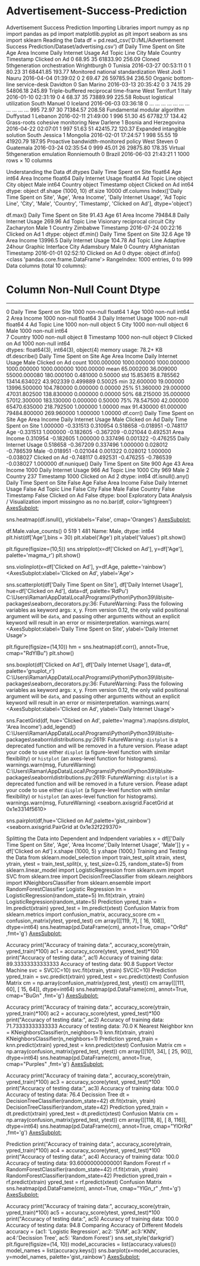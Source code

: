 # Advertisement-Success-Prediction

Advertisement Success Prediction
Importing Libraries
import numpy as np
import pandas as pd
import matplotlib.pyplot as plt
import seaborn as sns
import sklearn
Reading the Data
df = pd.read_csv('D:/ML/Advertisement Success Prediction/Dataset/advertising.csv')
df
Daily Time Spent on Site	Age	Area Income	Daily Internet Usage	Ad Topic Line	City	Male	Country	Timestamp	Clicked on Ad
0	68.95	35	61833.90	256.09	Cloned 5thgeneration orchestration	Wrightburgh	0	Tunisia	2016-03-27 00:53:11	0
1	80.23	31	68441.85	193.77	Monitored national standardization	West Jodi	1	Nauru	2016-04-04 01:39:02	0
2	69.47	26	59785.94	236.50	Organic bottom-line service-desk	Davidton	0	San Marino	2016-03-13 20:35:42	0
3	74.15	29	54806.18	245.89	Triple-buffered reciprocal time-frame	West Terrifurt	1	Italy	2016-01-10 02:31:19	0
4	68.37	35	73889.99	225.58	Robust logistical utilization	South Manuel	0	Iceland	2016-06-03 03:36:18	0
...	...	...	...	...	...	...	...	...	...	...
995	72.97	30	71384.57	208.58	Fundamental modular algorithm	Duffystad	1	Lebanon	2016-02-11 21:49:00	1
996	51.30	45	67782.17	134.42	Grass-roots cohesive monitoring	New Darlene	1	Bosnia and Herzegovina	2016-04-22 02:07:01	1
997	51.63	51	42415.72	120.37	Expanded intangible solution	South Jessica	1	Mongolia	2016-02-01 17:24:57	1
998	55.55	19	41920.79	187.95	Proactive bandwidth-monitored policy	West Steven	0	Guatemala	2016-03-24 02:35:54	0
999	45.01	26	29875.80	178.35	Virtual 5thgeneration emulation	Ronniemouth	0	Brazil	2016-06-03 21:43:21	1
1000 rows × 10 columns

Understanding the Data
df.dtypes
Daily Time Spent on Site    float64
Age                           int64
Area Income                 float64
Daily Internet Usage        float64
Ad Topic Line                object
City                         object
Male                          int64
Country                      object
Timestamp                    object
Clicked on Ad                 int64
dtype: object
df.shape
(1000, 10)
df.size
10000
df.columns
Index(['Daily Time Spent on Site', 'Age', 'Area Income',
       'Daily Internet Usage', 'Ad Topic Line', 'City', 'Male', 'Country',
       'Timestamp', 'Clicked on Ad'],
      dtype='object')
 
df.max()
Daily Time Spent on Site                           91.43
Age                                                   61
Area Income                                      79484.8
Daily Internet Usage                              269.96
Ad Topic Line               Visionary reciprocal circuit
City                                          Zacharyton
Male                                                   1
Country                                         Zimbabwe
Timestamp                            2016-07-24 00:22:16
Clicked on Ad                                          1
dtype: object
df.min()
Daily Time Spent on Site                                 32.6
Age                                                        19
Area Income                                           13996.5
Daily Internet Usage                                   104.78
Ad Topic Line               Adaptive 24hour Graphic Interface
City                                                Adamsbury
Male                                                        0
Country                                           Afghanistan
Timestamp                                 2016-01-01 02:52:10
Clicked on Ad                                               0
dtype: object
df.info()
<class 'pandas.core.frame.DataFrame'>
RangeIndex: 1000 entries, 0 to 999
Data columns (total 10 columns):
 #   Column                    Non-Null Count  Dtype  
---  ------                    --------------  -----  
 0   Daily Time Spent on Site  1000 non-null   float64
 1   Age                       1000 non-null   int64  
 2   Area Income               1000 non-null   float64
 3   Daily Internet Usage      1000 non-null   float64
 4   Ad Topic Line             1000 non-null   object 
 5   City                      1000 non-null   object 
 6   Male                      1000 non-null   int64  
 7   Country                   1000 non-null   object 
 8   Timestamp                 1000 non-null   object 
 9   Clicked on Ad             1000 non-null   int64  
dtypes: float64(3), int64(3), object(4)
memory usage: 78.2+ KB
df.describe()
Daily Time Spent on Site	Age	Area Income	Daily Internet Usage	Male	Clicked on Ad
count	1000.000000	1000.000000	1000.000000	1000.000000	1000.000000	1000.00000
mean	65.000200	36.009000	55000.000080	180.000100	0.481000	0.50000
std	15.853615	8.785562	13414.634022	43.902339	0.499889	0.50025
min	32.600000	19.000000	13996.500000	104.780000	0.000000	0.00000
25%	51.360000	29.000000	47031.802500	138.830000	0.000000	0.00000
50%	68.215000	35.000000	57012.300000	183.130000	0.000000	0.50000
75%	78.547500	42.000000	65470.635000	218.792500	1.000000	1.00000
max	91.430000	61.000000	79484.800000	269.960000	1.000000	1.00000
df.corr()
Daily Time Spent on Site	Age	Area Income	Daily Internet Usage	Male	Clicked on Ad
Daily Time Spent on Site	1.000000	-0.331513	0.310954	0.518658	-0.018951	-0.748117
Age	-0.331513	1.000000	-0.182605	-0.367209	-0.021044	0.492531
Area Income	0.310954	-0.182605	1.000000	0.337496	0.001322	-0.476255
Daily Internet Usage	0.518658	-0.367209	0.337496	1.000000	0.028012	-0.786539
Male	-0.018951	-0.021044	0.001322	0.028012	1.000000	-0.038027
Clicked on Ad	-0.748117	0.492531	-0.476255	-0.786539	-0.038027	1.000000
df.nunique()
Daily Time Spent on Site     900
Age                           43
Area Income                 1000
Daily Internet Usage         966
Ad Topic Line               1000
City                         969
Male                           2
Country                      237
Timestamp                   1000
Clicked on Ad                  2
dtype: int64
df.isnull().any()
Daily Time Spent on Site    False
Age                         False
Area Income                 False
Daily Internet Usage        False
Ad Topic Line               False
City                        False
Male                        False
Country                     False
Timestamp                   False
Clicked on Ad               False
dtype: bool
Exploratory Data Analysis / Visualization
import missingno as no
no.bar(df, color='lightgreen')
<AxesSubplot:>

sns.heatmap(df.isnull(), yticklabels='False', cmap='Oranges')
<AxesSubplot:>

df.Male.value_counts()
0    519
1    481
Name: Male, dtype: int64
plt.hist(df['Age'],bins = 30)
plt.xlabel('Age')
plt.ylabel('Values')
plt.show()

plt.figure(figsize=(10,5))
sns.stripplot(x=df['Clicked on Ad'], y=df['Age'], palette='magma_r')
plt.show()

sns.violinplot(x=df['Clicked on Ad'], y=df.Age, palette='rainbow')
<AxesSubplot:xlabel='Clicked on Ad', ylabel='Age'>

sns.scatterplot(df['Daily Time Spent on Site'], df['Daily Internet Usage'], hue=df['Clicked on Ad'], data=df, palette='RdPu')
C:\Users\Raman\AppData\Local\Programs\Python\Python39\lib\site-packages\seaborn\_decorators.py:36: FutureWarning: Pass the following variables as keyword args: x, y. From version 0.12, the only valid positional argument will be `data`, and passing other arguments without an explicit keyword will result in an error or misinterpretation.
  warnings.warn(
<AxesSubplot:xlabel='Daily Time Spent on Site', ylabel='Daily Internet Usage'>

plt.figure(figsize=(14,10))
hm = sns.heatmap(df.corr(), annot=True, cmap="RdYlBu")
plt.show()

sns.boxplot(df['Clicked on Ad'], df['Daily Internet Usage'], data=df, palette='gnuplot_r')
C:\Users\Raman\AppData\Local\Programs\Python\Python39\lib\site-packages\seaborn\_decorators.py:36: FutureWarning: Pass the following variables as keyword args: x, y. From version 0.12, the only valid positional argument will be `data`, and passing other arguments without an explicit keyword will result in an error or misinterpretation.
  warnings.warn(
<AxesSubplot:xlabel='Clicked on Ad', ylabel='Daily Internet Usage'>

sns.FacetGrid(df, hue='Clicked on Ad', palette='magma').map(sns.distplot, 'Area Income').add_legend()
C:\Users\Raman\AppData\Local\Programs\Python\Python39\lib\site-packages\seaborn\distributions.py:2619: FutureWarning: `distplot` is a deprecated function and will be removed in a future version. Please adapt your code to use either `displot` (a figure-level function with similar flexibility) or `histplot` (an axes-level function for histograms).
  warnings.warn(msg, FutureWarning)
C:\Users\Raman\AppData\Local\Programs\Python\Python39\lib\site-packages\seaborn\distributions.py:2619: FutureWarning: `distplot` is a deprecated function and will be removed in a future version. Please adapt your code to use either `displot` (a figure-level function with similar flexibility) or `histplot` (an axes-level function for histograms).
  warnings.warn(msg, FutureWarning)
<seaborn.axisgrid.FacetGrid at 0x1e3314f5610>

sns.pairplot(df,hue='Clicked on Ad',palette='gist_rainbow')
<seaborn.axisgrid.PairGrid at 0x1e32f229370>

Splitting the Data into Dependent and Indpendent variables
x = df[['Daily Time Spent on Site', 'Age', 'Area Income','Daily Internet Usage', 'Male']]
y = df['Clicked on Ad']
x.shape
(1000, 5)
y.shape
(1000,)
Training and Testing the Data
from sklearn.model_selection import train_test_split
xtrain, xtest, ytrain, ytest = train_test_split(x, y, test_size=0.25, random_state=5)
from sklearn.linear_model import LogisticRegression
from sklearn.svm import SVC
from sklearn.tree import DecisionTreeClassifier
from sklearn.neighbors import KNeighborsClassifier
from sklearn.ensemble import RandomForestClassifier
Logistic Regression
lm = LogisticRegression(random_state=5)
lm.fit(xtrain, ytrain)
LogisticRegression(random_state=5)
Prediction
ypred_train = lm.predict(xtrain)
ypred_test = lm.predict(xtest)
Confusion Matrix
from sklearn.metrics import confusion_matrix, accuracy_score
cm = confusion_matrix(ytest, ypred_test)
cm
array([[119,   7],
       [ 16, 108]], dtype=int64)
sns.heatmap(pd.DataFrame(cm), annot=True, cmap="OrRd" ,fmt='g')
<AxesSubplot:>

Accuracy
print("Accuracy of training data:", accuracy_score(ytrain, ypred_train)*100)
ac1 = accuracy_score(ytest, ypred_test)*100
print("Accuracy of testing data:", ac1)
Accuracy of training data: 89.33333333333333
Accuracy of testing data: 90.8
Support Vector Machine
svc = SVC(C=10)
svc.fit(xtrain, ytrain)
SVC(C=10)
Prediction
ypred_train = svc.predict(xtrain)
ypred_test = svc.predict(xtest)
Confusion Matrix
cm = np.array(confusion_matrix(ypred_test, ytest))
cm
array([[111,  60],
       [ 15,  64]], dtype=int64)
sns.heatmap(pd.DataFrame(cm), annot=True, cmap="BuGn" ,fmt='g')
<AxesSubplot:>

Accuracy
print("Accuracy of training data:", accuracy_score(ytrain, ypred_train)*100)
ac2 = accuracy_score(ytest, ypred_test)*100
print("Accuracy of testing data:", ac2)
Accuracy of training data: 71.73333333333333
Accuracy of testing data: 70.0
K Nearest Neighbor
knn = KNeighborsClassifier(n_neighbors=1)
knn.fit(xtrain, ytrain)
KNeighborsClassifier(n_neighbors=1)
Prediction
ypred_train = knn.predict(xtrain)
ypred_test = knn.predict(xtest)
Confusion Matrix
cm = np.array(confusion_matrix(ypred_test, ytest))
cm
array([[101,  34],
       [ 25,  90]], dtype=int64)
sns.heatmap(pd.DataFrame(cm), annot=True, cmap="Purples" ,fmt='g')
<AxesSubplot:>

Accuracy
print("Accuracy of training data:", accuracy_score(ytrain, ypred_train)*100)
ac3 = accuracy_score(ytest, ypred_test)*100
print("Accuracy of testing data:", ac3)
Accuracy of training data: 100.0
Accuracy of testing data: 76.4
Decission Tree
dt = DecisionTreeClassifier(random_state=42)
dt.fit(xtrain, ytrain)
DecisionTreeClassifier(random_state=42)
Prediction
ypred_train = dt.predict(xtrain)
ypred_test = dt.predict(xtest)
Confusion Matrix
cm = np.array(confusion_matrix(ypred_test, ytest))
cm
array([[118,   8],
       [  8, 116]], dtype=int64)
sns.heatmap(pd.DataFrame(cm), annot=True, cmap="YlOrRd" ,fmt='g')
<AxesSubplot:>

Prediction
print("Accuracy of training data:", accuracy_score(ytrain, ypred_train)*100)
ac4 = accuracy_score(ytest, ypred_test)*100
print("Accuracy of testing data:", ac4)
Accuracy of training data: 100.0
Accuracy of testing data: 93.60000000000001
Random Forest
rf = RandomForestClassifier(random_state=42)
rf.fit(xtrain, ytrain)
RandomForestClassifier(random_state=42)
Prediction
ypred_train = rf.predict(xtrain)
ypred_test = rf.predict(xtest)
Confusion Matrix
sns.heatmap(pd.DataFrame(cm), annot=True, cmap="YlGn_r" ,fmt='g')
<AxesSubplot:>

Accuracy
print("Accuracy of training data:", accuracy_score(ytrain, ypred_train)*100)
ac5 = accuracy_score(ytest, ypred_test)*100
print("Accuracy of testing data:", ac5)
Accuracy of training data: 100.0
Accuracy of testing data: 94.8
Comparing Accuracy of Different Models
accuracy =  {ac1: 'Logistic Regression', ac2: 'SVM', ac3:'KNN', ac4:'Decission Tree', ac5: 'Random Forest'}
sns.set_style('darkgrid')
plt.figure(figsize=(14, 10))
model_accuracies = list(accuracy.values())
model_names = list(accuracy.keys())
sns.barplot(x=model_accuracies, y=model_names, palette='gist_rainbow')
<AxesSubplot:>
